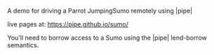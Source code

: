 A demo for driving a Parrot JumpingSumo remotely using |pipe|

live pages at: https://pipe.github.io/sumo/

You'll need to borrow access to a Sumo using the 
|pipe| lend-borrow semantics.



